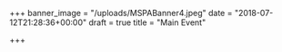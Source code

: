 +++
banner_image = "/uploads/MSPABanner4.jpeg"
date = "2018-07-12T21:28:36+00:00"
draft = true
title = "Main Event"

+++
